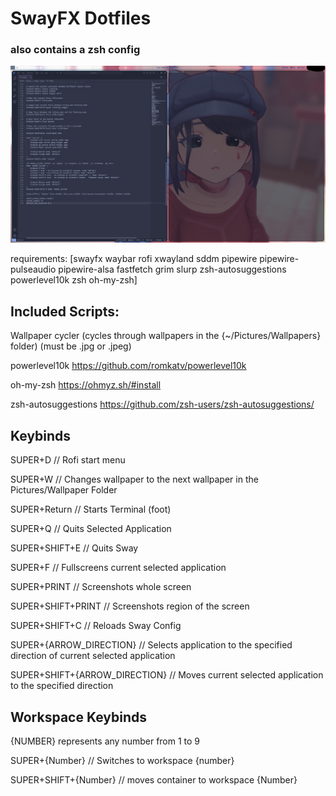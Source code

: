 # SwayFX Dotfiles

### also contains a zsh config

![Screenshot](https://github.com/Jerryslang/dotfiles/blob/main/.github/scrn-2025-06-10-22-54-07.png?raw=true)

requirements:
[swayfx waybar rofi xwayland sddm pipewire pipewire-pulseaudio pipewire-alsa fastfetch grim slurp zsh-autosuggestions powerlevel10k zsh oh-my-zsh]

## Included Scripts:

Wallpaper cycler (cycles through wallpapers in the {~/Pictures/Wallpapers} folder)    (must be .jpg or .jpeg)

powerlevel10k https://github.com/romkatv/powerlevel10k

oh-my-zsh https://ohmyz.sh/#install

zsh-autosuggestions https://github.com/zsh-users/zsh-autosuggestions/

## Keybinds

SUPER+D // Rofi start menu

SUPER+W // Changes wallpaper to the next wallpaper in the Pictures/Wallpaper Folder

SUPER+Return // Starts Terminal (foot)

SUPER+Q // Quits Selected Application

SUPER+SHIFT+E // Quits Sway

SUPER+F // Fullscreens current selected application

SUPER+PRINT // Screenshots whole screen

SUPER+SHIFT+PRINT // Screenshots region of the screen

SUPER+SHIFT+C // Reloads Sway Config

SUPER+{ARROW_DIRECTION} // Selects application to the specified direction of current selected application

SUPER+SHIFT+{ARROW_DIRECTION} // Moves current selected application to the specified direction

## Workspace Keybinds

{NUMBER} represents any number from 1 to 9

SUPER+{Number} // Switches to workspace {number}

SUPER+SHIFT+{Number} // moves container to workspace {Number}

